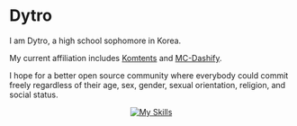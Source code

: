 # Dytro
I am Dytro, a high school sophomore in Korea.

My current affiliation includes [Komtents](https://github.com/Komtents) and [MC-Dashify](https://github.com/MC-Dashify). 

I hope for a better open source community where everybody could commit freely regardless of their age, sex, gender, sexual orientation, religion, and social status. 

<p align="center">
  <a href="https://skillicons.dev">
    <img src="https://skillicons.dev/icons?i=ae,discord,github,gradle,idea,java,js,kotlin,nextjs,nodejs,ps,pr,react,rust" alt="My Skills" />
  </a>
</p>
